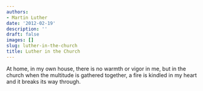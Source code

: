 ```yaml
---
authors:
- Martin Luther
date: '2012-02-19'
description: ''
draft: false
images: []
slug: luther-in-the-church
title: Luther in the Church
---
```


At home, in my own house, there is no warmth or vigor in me, but in the church when the multitude is gathered together, a fire is kindled in my heart and it breaks its way through.